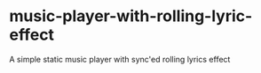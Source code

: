 # music-player-with-rolling-lyric-effect
 A simple static music player with sync'ed rolling lyrics effect
